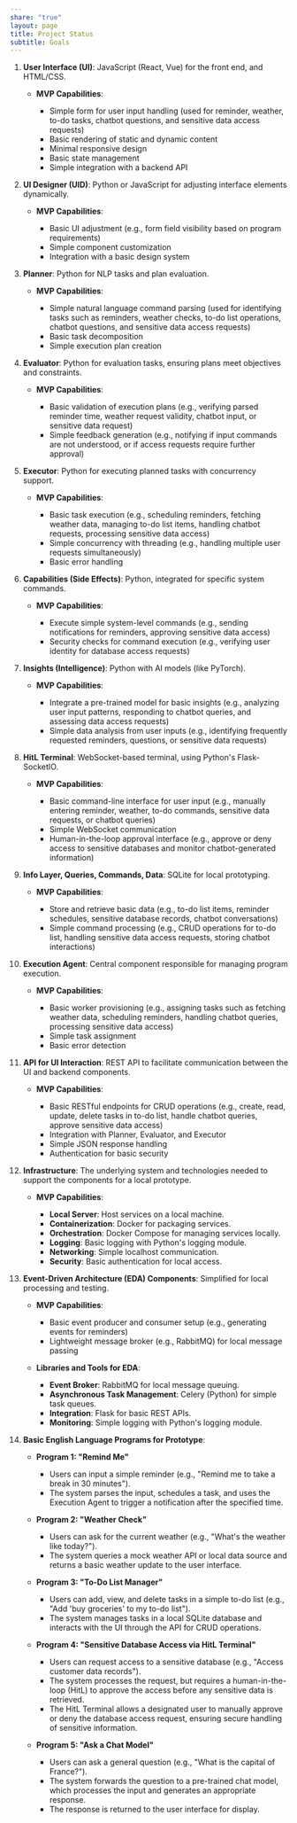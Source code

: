 ```yaml
---
share: "true"
layout: page
title: Project Status
subtitle: Goals
---
```


1. **User Interface (UI)**: JavaScript (React, Vue) for the front end, and HTML/CSS.

   - **MVP Capabilities**:

     - Simple form for user input handling (used for reminder, weather, to-do tasks, chatbot questions, and sensitive data access requests)
     - Basic rendering of static and dynamic content
     - Minimal responsive design
     - Basic state management
     - Simple integration with a backend API


2. **UI Designer (UID)**: Python or JavaScript for adjusting interface elements dynamically.

   - **MVP Capabilities**:

     - Basic UI adjustment (e.g., form field visibility based on program requirements)
     - Simple component customization
     - Integration with a basic design system

 
3. **Planner**: Python for NLP tasks and plan evaluation.

   - **MVP Capabilities**:

     - Simple natural language command parsing (used for identifying tasks such as reminders, weather checks, to-do list operations, chatbot questions, and sensitive data access requests)
     - Basic task decomposition
     - Simple execution plan creation

 
4. **Evaluator**: Python for evaluation tasks, ensuring plans meet objectives and constraints.

   - **MVP Capabilities**:

     - Basic validation of execution plans (e.g., verifying parsed reminder time, weather request validity, chatbot input, or sensitive data request)
     - Simple feedback generation (e.g., notifying if input commands are not understood, or if access requests require further approval)

 
5. **Executor**: Python for executing planned tasks with concurrency support.

   - **MVP Capabilities**:

     - Basic task execution (e.g., scheduling reminders, fetching weather data, managing to-do list items, handling chatbot requests, processing sensitive data access)
     - Simple concurrency with threading (e.g., handling multiple user requests simultaneously)
     - Basic error handling

 
6. **Capabilities (Side Effects)**: Python, integrated for specific system commands.

   - **MVP Capabilities**:

     - Execute simple system-level commands (e.g., sending notifications for reminders, approving sensitive data access)
     - Security checks for command execution (e.g., verifying user identity for database access requests)

 
7. **Insights (Intelligence)**: Python with AI models (like PyTorch).

   - **MVP Capabilities**:

     - Integrate a pre-trained model for basic insights (e.g., analyzing user input patterns, responding to chatbot queries, and assessing data access requests)
     - Simple data analysis from user inputs (e.g., identifying frequently requested reminders, questions, or sensitive data requests)

 
8. **HitL Terminal**: WebSocket-based terminal, using Python's Flask-SocketIO.

   - **MVP Capabilities**:

     - Basic command-line interface for user input (e.g., manually entering reminder, weather, to-do commands, sensitive data requests, or chatbot queries)
     - Simple WebSocket communication
     - Human-in-the-loop approval interface (e.g., approve or deny access to sensitive databases and monitor chatbot-generated information)

 
9. **Info Layer, Queries, Commands, Data**: SQLite for local prototyping.

   - **MVP Capabilities**:

     - Store and retrieve basic data (e.g., to-do list items, reminder schedules, sensitive database records, chatbot conversations)
     - Simple command processing (e.g., CRUD operations for to-do list, handling sensitive data access requests, storing chatbot interactions)

 
10. **Execution Agent**: Central component responsible for managing program execution.

    - **MVP Capabilities**:

      - Basic worker provisioning (e.g., assigning tasks such as fetching weather data, scheduling reminders, handling chatbot queries, processing sensitive data access)
      - Simple task assignment
      - Basic error detection

 
11. **API for UI Interaction**: REST API to facilitate communication between the UI and backend components.

    - **MVP Capabilities**:

      - Basic RESTful endpoints for CRUD operations (e.g., create, read, update, delete tasks in to-do list, handle chatbot queries, approve sensitive data access)
      - Integration with Planner, Evaluator, and Executor
      - Simple JSON response handling
      - Authentication for basic security

 
12. **Infrastructure**: The underlying system and technologies needed to support the components for a local prototype.

    - **MVP Capabilities**:

      - **Local Server**: Host services on a local machine.
      - **Containerization**: Docker for packaging services.
      - **Orchestration**: Docker Compose for managing services locally.
      - **Logging**: Basic logging with Python's logging module.
      - **Networking**: Simple localhost communication.
      - **Security**: Basic authentication for local access.

 
13. **Event-Driven Architecture (EDA) Components**: Simplified for local processing and testing.

    - **MVP Capabilities**:

      - Basic event producer and consumer setup (e.g., generating events for reminders)
      - Lightweight message broker (e.g., RabbitMQ) for local message passing

    - **Libraries and Tools for EDA**:

      - **Event Broker**: RabbitMQ for local message queuing.
      - **Asynchronous Task Management**: Celery (Python) for simple task queues.
      - **Integration**: Flask for basic REST APIs.
      - **Monitoring**: Simple logging with Python's logging module.

 
14. **Basic English Language Programs for Prototype**:

    - **Program 1: "Remind Me"**

      - Users can input a simple reminder (e.g., "Remind me to take a break in 30 minutes").
      - The system parses the input, schedules a task, and uses the Execution Agent to trigger a notification after the specified time.

    - **Program 2: "Weather Check"**

      - Users can ask for the current weather (e.g., "What's the weather like today?").
      - The system queries a mock weather API or local data source and returns a basic weather update to the user interface.

    - **Program 3: "To-Do List Manager"**

      - Users can add, view, and delete tasks in a simple to-do list (e.g., "Add 'buy groceries' to my to-do list").
      - The system manages tasks in a local SQLite database and interacts with the UI through the API for CRUD operations.

    - **Program 4: "Sensitive Database Access via HitL Terminal"**

      - Users can request access to a sensitive database (e.g., "Access customer data records").
      - The system processes the request, but requires a human-in-the-loop (HitL) to approve the access before any sensitive data is retrieved.
      - The HitL Terminal allows a designated user to manually approve or deny the database access request, ensuring secure handling of sensitive information.

    - **Program 5: "Ask a Chat Model"**

      - Users can ask a general question (e.g., "What is the capital of France?").
      - The system forwards the question to a pre-trained chat model, which processes the input and generates an appropriate response.
      - The response is returned to the user interface for display.
